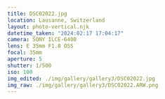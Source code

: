 ```yaml
---
title: DSC02022.jpg
location: Lausanne, Switzerland
layout: photo-vertical.njk
datetime_taken: "2024:02:17 17:04:17"
camera: SONY ILCE-6400
lens: E 35mm F1.8 OSS
focal: 35mm
aperture: 5
shutter: 1/500
iso: 100
img_edited: ./img/gallery/gallery3/DSC02022.jpg
img_raw: ./img/gallery/gallery3/DSC02022.ARW.png
---
```

